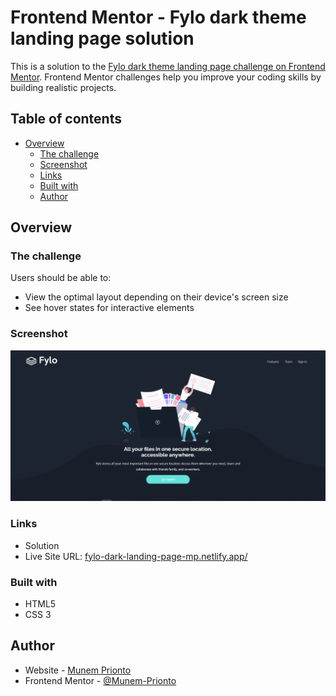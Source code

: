 # Frontend Mentor - Fylo dark theme landing page solution

This is a solution to the [Fylo dark theme landing page challenge on Frontend Mentor](https://www.frontendmentor.io/challenges/fylo-dark-theme-landing-page-5ca5f2d21e82137ec91a50fd). Frontend Mentor challenges help you improve your coding skills by building realistic projects. 

## Table of contents

- [Overview](#overview)
  - [The challenge](#the-challenge)
  - [Screenshot](#screenshot)
  - [Links](#links)
  - [Built with](#built-with)
  - [Author](#author)


## Overview

### The challenge

Users should be able to:

- View the optimal layout depending on their device's screen size
- See hover states for interactive elements

### Screenshot

![](./ss.PNG)


### Links

- Solution [](https://github.com/Munem-Prionto/frontendmentor.io/tree/main/Fylo%20dark%20theme%20landing%20page)
- Live Site URL: [fylo-dark-landing-page-mp.netlify.app/](https://fylo-dark-landing-page-mp.netlify.app/)


### Built with

- HTML5
- CSS 3


## Author

- Website - [Munem Prionto](https://munemprionto.netlify.app)
- Frontend Mentor - [@Munem-Prionto](https://www.frontendmentor.io/profile/Munem-Prionto)
